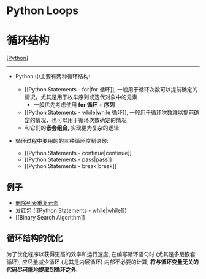 # Python Loops

# 循环结构

[[Python]]

---

* Python 中主要有两种循环结构:
    * [[Python Statements - for|for 循环]], 一般用于循环次数可以提前确定的情况，尤其是用于枚举序列或迭代对象中的元素
        * 一般优先考虑使用 **for 循环 + 序列**
    * [[Python Statements - while|while 循环]], 一般用于循环次数难以提前确定的情况，也可以用于循环次数确定的情况
    * 和它们的**嵌套组合**, 实现更为复杂的逻辑

* 循环过程中要用的的三种循环控制语句:
    * [[Python Statements - continue|continue]]
    * [[Python Statements - pass|pass]]
    * [[Python Statements - break|break]]

## 例子

* [删除列表重复元素](file:///D:\010%20LEARNING\Code\Python\Examples\remove_repeated_list_elements.py)
* [发红包](file:///D:\010%20LEARNING\Code\Python\Examples\distribute_red_packets.py) ([[Python Statements - while|while]])
* [[Binary Search Algorithm]]

## 循环结构的优化

为了优化程序以获得更高的效率和运行速度, 在编写循环语句时 (尤其是多层嵌套循环), 应尽量减少循环 (尤其是内层循环) 内部不必要的计算, **将与循环变量无关的代码尽可能地提取到循环之外**.

[//begin]: # "Autogenerated link references for markdown compatibility"
[Python]: Python "Python"
[//end]: # "Autogenerated link references"